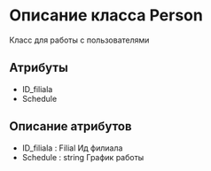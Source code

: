 # Описание класса Person
Класс для работы с пользователями

## Атрибуты

* ID_filiala
* Schedule

## Описание атрибутов

* ID_filiala : Filial Ид филиала
* Schedule : string График работы
